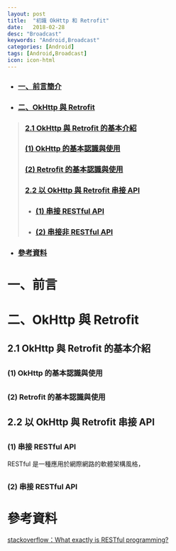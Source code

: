 ```yaml
---
layout: post
title:  "初識 OkHttp 和 Retrofit"
date:   2018-02-28
desc: "Broadcast"
keywords: "Android,Broadcast"
categories: [Android]
tags: [Android,Broadcast]
icon: icon-html
---
```


* ### [一、前言簡介](#1)
* ### [二、OkHttp 與 Retrofit](#2)
> ### [2.1 OkHttp 與 Retrofit 的基本介紹](#2.1)
> ### [(1) OkHttp 的基本認識與使用](#2.1.1)
> ### [(2) Retrofit 的基本認識與使用](#2.1.2)
> ### [2.2 以 OkHttp 與 Retrofit 串接 API ](#2.2)
> * ### [(1) 串接 RESTful API](#3.2.1)
> * ### [(2) 串接非 RESTful API](#3.2.2)
* ### [參考資料](#3)

<h2 id="1"></h2>

# 一、前言

<h2 id="2"></h2>

# 二、OkHttp 與 Retrofit

<h2 id="2.1"></h2>

## 2.1 OkHttp 與 Retrofit 的基本介紹

<h2 id="2.1.1"></h2>

### (1) OkHttp 的基本認識與使用

<h2 id="2.1.2"></h2>

### (2) Retrofit 的基本認識與使用

<h2 id="2.2"></h2>

## 2.2 以 OkHttp 與 Retrofit 串接 API 


<h2 id="2.2.1"></h2>

### (1) 串接 RESTful API

RESTful 是一種應用於網際網路的軟體架構風格，

<h2 id="2.2.2"></h2>

### (2) 串接 RESTful API

<h2 id="3"></h2>

# 參考資料
[stackoverflow：What exactly is RESTful programming?
](https://stackoverflow.com/questions/671118/what-exactly-is-restful-programming)
[]()
[]()
